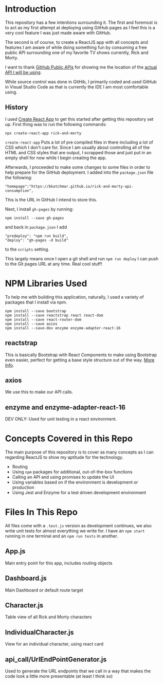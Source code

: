 # Introduction
This repository has a few intentions surrounding it. The first and foremost is to act as my first attempt at deploying using GitHub pages as I feel this is a very cool feature I was just made aware with GitHub.

The second is of course, to create a ReactJS app with all concepts and features I am aware of while doing something fun by consuming a free public API surrounding one of my favorite TV shows currently, Rick and Morty.

I want to thank [GitHub Public APIs](https://github.com/public-apis/public-apis#games--comics) for showing me the location of the [actual API I will be using](https://rickandmortyapi.com/).

While source control was done in GitHib, I primarily coded and used GitHub in Visual Studio Code as that is currently the IDE I am most comfortable using.

## History
I used [Create React App](https://reactjs.org/docs/create-a-new-react-app.html) to get this started after getting this repository set up. First thing was to run the following commands:

```
npx create-react-app rick-and-morty
```

`create-react-app` Puts a lot of pre compiled files in there including a lot of CSS which I don't care for. Since I am usually about controlling all of the HTML and CSS styles that are output, I scrapped those and just put in an empty shell for now while I begin creating the app.

Afterwards, I proceeded to make some changes to some files in order to help prepare for the GitHub deployment. I added into the `package.json` file the following:

```
"homepage":"https://bkatchmar.github.io/rick-and-morty-api-consumption",
```

This is the URL in GitHub I intend to store this.

Next, I install `gh-pages` by running:

```
npm install --save gh-pages
```

and back in `package.json` I add

```
"predeploy": "npm run build",
"deploy": "gh-pages -d build"
```

to the `scripts` setting.

This largely means once I open a git shell and run `npm run deploy` I can push to the Git pages URL at any time. Real cool stuff!

# NPM Libraries Used
To help me with building this application, naturally, I used a variety of packages that I install via npm.

```
npm install --save bootstrap
npm install --save reactstrap react react-dom
npm install --save react-router-dom
npm install --save axios
npm install --save-dev enzyme enzyme-adapter-react-16
```

## reactstrap
This is basically Bootstrap with React Components to make using Bootstrap even easier, perfect for getting a base style structure out of the way. [More Info](https://reactstrap.github.io/).

## axios
We use this to make our API calls.

## enzyme and enzyme-adapter-react-16
DEV ONLY: Used for unit testing in a react environment.

# Concepts Covered in this Repo
The main purpose of this repository is to cover as many concepts as I can regarding ReactJS to show my aptitude for the technology.

* Routing
* Using `npm` packages for additional, out-of-the-box functions
* Calling an API and using promises to update the UI
* Using variables based on if the environment is development or production
* Using Jest and Enzyme for a test driven development environment

# Files In This Repo
All files come with a `.test.js` version as development continues, we also write unit tests for almost everything we write for. I have an `npm start` running in one terminal and an `npm run tests` in another.

## App.js
Main entry point for this app, includes routing objects

## Dashboard.js
Main Dashboard or default route target

## Character.js
Table view of all Rick and Morty characters

## IndividualCharacter.js
View for an individual character, using react card

## api_call/UrlEndPointGenerator.js
Used to generate the URL endpoints that we call in a way that makes the code look a little more presentable (at least I think so)